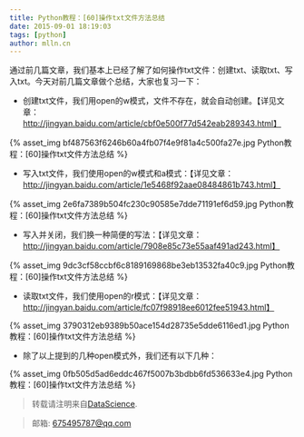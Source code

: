 ```yaml
---
title: Python教程：[60]操作txt文件方法总结
date: 2015-09-01 18:19:03
tags: [python]
author: mlln.cn
---
```

通过前几篇文章，我们基本上已经了解了如何操作txt文件：创建txt、读取txt、写入txt。今天对前几篇文章做个总结，大家也复习一下：

- 创建txt文件，我们用open的w模式，文件不存在，就会自动创建。【详见文章：http://jingyan.baidu.com/article/cbf0e500f77d542eab289343.html】

{% asset_img bf487563f6246b60a4fb07f4e9f81a4c500fa27e.jpg Python教程：[60]操作txt文件方法总结 %}

- 写入txt文件，我们使用open的w模式和a模式：【详见文章：http://jingyan.baidu.com/article/1e5468f92aae08484861b743.html】

{% asset_img 2e6fa7389b504fc230c90585e7dde71191ef6d59.jpg Python教程：[60]操作txt文件方法总结 %}

- 写入并关闭，我们换一种简便的写法：【详见文章：http://jingyan.baidu.com/article/7908e85c73e55aaf491ad243.html】

{% asset_img 9dc3cf58ccbf6c8189169868be3eb13532fa40c9.jpg Python教程：[60]操作txt文件方法总结 %}

- 读取txt文件，我们使用open的r模式：【详见文章：http://jingyan.baidu.com/article/fc07f98918ee6012fee51943.html】

{% asset_img 3790312eb9389b50ace154d28735e5dde6116ed1.jpg Python教程：[60]操作txt文件方法总结 %}

- 除了以上提到的几种open模式外，我们还有以下几种：

{% asset_img 0fb505d5ad6eddc467f5007b3bdbb6fd536633e4.jpg Python教程：[60]操作txt文件方法总结 %}

> 转载请注明来自[DataScience](http://mlln.cn).

> 邮箱: 675495787@qq.com 
